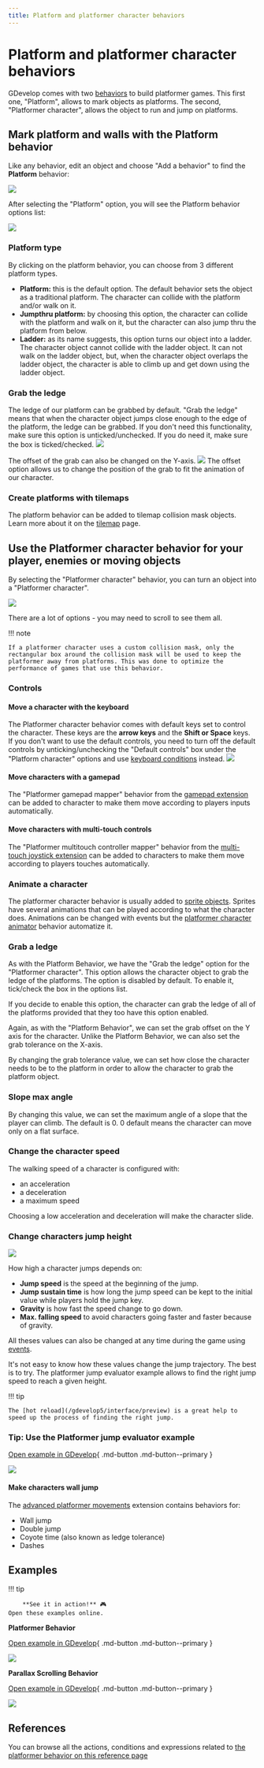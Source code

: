 ```yaml
---
title: Platform and platformer character behaviors
---
```

# Platform and platformer character behaviors

GDevelop comes with two [behaviors](/gdevelop5/behaviors) to build platformer games. This first one, "Platform", allows to mark objects as platforms. The second, "Platformer character", allows the object to run and jump on platforms.

## Mark platform and walls with the Platform behavior

Like any behavior, edit an object and choose "Add a behavior" to find the **Platform** behavior:

![](/gdevelop5/behaviors/platformer/pasted/20230304-152923.png)

After selecting the "Platform" option, you will see the Platform behavior options list:

![](/gdevelop5/behaviors/platformer/pasted/20230304-153031.png)

### Platform type

By clicking on the platform behavior, you can choose from 3 different platform types.

* **Platform:** this is the default option. The default behavior sets the object as a traditional platform. The character can collide with the platform and/or walk on it.
* **Jumpthru platform:** by choosing this option, the character can collide with the platform and walk on it, but the character can also jump thru the platform from below.
* **Ladder:** as its name suggests, this option turns our object into a ladder. The character object cannot collide with the ladder object. It can not walk on the ladder object, but, when the character object overlaps the ladder object, the character is able to climb up and get down using the ladder object.

### Grab the ledge
The ledge of our platform can be grabbed by default.  "Grab the ledge" means that when the character object jumps close enough to the edge of the platform, the ledge can be grabbed. If you don't need this functionality, make sure this option is unticked/unchecked. If you do need it, make sure the box is ticked/checked.
![](/gdevelop5/behaviors/ledges-canbe-grabbed-option.png)

The offset of the grab can also be changed on the Y-axis.
![](/gdevelop5/behaviors/grab-offset-option.png)
The offset option allows us to change the position of the grab to fit the animation of our character.

### Create platforms with tilemaps

The platform behavior can be added to tilemap collision mask objects. Learn more about it on the [tilemap](/gdevelop5/objects/tilemap#handle_collisions) page.


## Use the Platformer character behavior for your player, enemies or moving objects

By selecting the "Platformer character" behavior, you can turn an object into a "Platformer character".

![](/gdevelop5/behaviors/platformer/pasted/20230304-153154.png)

There are a lot of options - you may need to scroll to see them all.

!!! note

    If a platformer character uses a custom collision mask, only the rectangular box around the collision mask will be used to keep the platformer away from platforms. This was done to optimize the performance of games that use this behavior.

### Controls

#### Move a character with the keyboard

The Platformer character behavior comes with default keys set to control the character. These keys are the **arrow keys** and the **Shift or Space** keys. If you don't want to use the default controls, you need to turn off the default controls by unticking/unchecking the "Default controls" box under the "Platform character" options and use [keyboard conditions](/gdevelop5/all-features/keyboard) instead.
![](/gdevelop5/behaviors/platformer-defaultcontrols-box.png)

#### Move characters with a gamepad

The "Platformer gamepad mapper" behavior from the [gamepad extension](/gdevelop5/all-features/gamepad) can be added to character to make them move according to players inputs automatically.

#### Move characters with multi-touch controls

The "Platformer multitouch controller mapper" behavior from the [multi-touch joystick extension](/gdevelop5/objects/multitouch-joystick) can be added to characters to make them move according to players touches automatically.

### Animate a character

The platformer character behavior is usually added to [sprite objects](/gdevelop5/objects/sprite). Sprites have several animations that can be played according to what the character does. Animations can be changed with events but the [platformer character animator](/gdevelop5/extensions/platformer-character-animator/reference) behavior automatize it.

### Grab a ledge

As with the Platform Behavior, we have the "Grab the ledge" option for the "Platformer character". This option allows the character object to grab the ledge of the platforms. The option is disabled by default. To enable it, tick/check the box in the options list.

If you decide to enable this option, the character can grab the ledge of all of the platforms provided that they too have this option enabled.

Again, as with the "Platform Behavior", we can set the grab offset on the Y axis for the character. Unlike the Platform Behavior, we can also set the grab tolerance on the X-axis.

By changing the grab tolerance value, we can set how close the character needs to be to the platform in order to allow the character to grab the platform object.

### Slope max angle

By changing this value, we can set the maximum angle of a slope that the player can climb. The default is 0. 0 default means the character can move only on a flat surface.

### Change the character speed

The walking speed of a character is configured with:

- an acceleration
- a deceleration
- a maximum speed

Choosing a low acceleration and deceleration will make the character slide.

### Change characters jump height

![](/gdevelop5/behaviors/platformer/pasted/20230304-153334.png)

How high a character jumps depends on:

- **Jump speed** is the speed at the beginning of the jump.
- **Jump sustain time** is how long the jump speed can be kept to the initial value while players hold the jump key.
- **Gravity** is how fast the speed change to go down.
- **Max. falling speed** to avoid characters going faster and faster because of gravity.

All theses values can also be changed at any time during the game using [events](/gdevelop5/events).

It's not easy to know how these values change the jump trajectory. The best is to try. The platformer jump evaluator example allows to find the right jump speed to reach a given height.

!!! tip

    The [hot reload](/gdevelop5/interface/preview) is a great help to speed up the process of finding the right jump.

### Tip: Use the Platformer jump evaluator example

[Open example in GDevelop](https://editor.gdevelop.io/?project=example://platformer-jump-evaluator){ .md-button .md-button--primary }

[![](/gdevelop5/behaviors/platformer-jump-evaluator.png)](https://editor.gdevelop.io/?project=example://platformer-jump-evaluator)

####  Make characters wall jump

The [advanced platformer movements](/gdevelop5/extensions/advanced-jump/reference) extension contains behaviors for:

* Wall jump
* Double jump
* Coyote time (also known as ledge tolerance)
* Dashes

## Examples

!!! tip

        **See it in action!** 🎮
    Open these examples online.

**Platformer Behavior**

[Open example in GDevelop](https://editor.gdevelop.io/?project=example://platformer){ .md-button .md-button--primary }

[![](/gdevelop5/behaviors/platformer-example.png)](https://editor.gdevelop.io/?project=example://platformer)




**Parallax Scrolling Behavior**

[Open example in GDevelop](https://editor.gdevelop.io/?project=example://parallax-scrolling){ .md-button .md-button--primary }

[![](/gdevelop5/behaviors/parallaxscrollingbehavior.png)](https://editor.gdevelop.io/?project=example://parallax-scrolling)

## References

You can browse all the actions, conditions and expressions related to [the platformer behavior on this reference page](/gdevelop5/all-features/platform-behavior/reference/)
